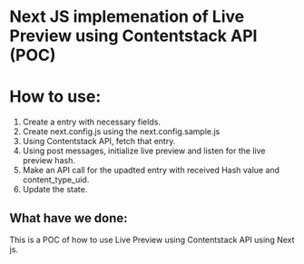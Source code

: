 # Next JS implemenation of Live Preview using Contentstack API (POC)

# How to use:
1. Create a entry with necessary fields.
2. Create next.config.js using the next.config.sample.js
3. Using Contentstack API, fetch that entry.
4. Using post messages, initialize live preview and listen for the live preview hash.
5. Make an API call for the upadted entry with received Hash value and content_type_uid.
6. Update the state.

## What have we done:
This is a POC of how to use Live Preview using Contentstack API using Next js.